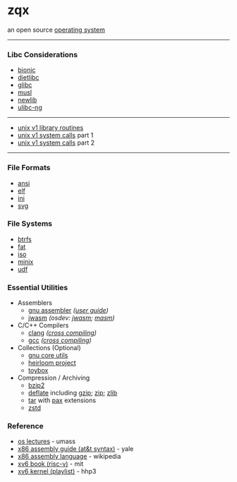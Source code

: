 # zqx
an open source [operating system](https://en.wikipedia.org/wiki/Operating_system)

---

### Libc Considerations
* [bionic](https://en.wikipedia.org/wiki/Bionic_(software))
* [dietlibc](https://en.wikipedia.org/wiki/Dietlibc)
* [glibc](https://en.wikipedia.org/wiki/Glibc)
* [musl](https://en.wikipedia.org/wiki/Musl)
* [newlib](https://en.wikipedia.org/wiki/Newlib)
* [ulibc-ng](https://en.wikipedia.org/wiki/UClibc)

---

* [unix v1 library routines](http://web.archive.org/web/20230326184703id_/https://www.bell-labs.com/usr/dmr/www/pdfs/man31.pdf)
* [unix v1 system calls](http://web.archive.org/web/20230326184703id_/https://www.bell-labs.com/usr/dmr/www/pdfs/man21.pdf) part 1
* [unix v1 system calls](http://web.archive.org/web/20230326184703id_/https://www.bell-labs.com/usr/dmr/www/pdfs/man22.pdf) part 2

---

### File Formats
* [ansi](https://en.wikipedia.org/wiki/ANSI_escape_code)
* [elf](https://en.wikipedia.org/wiki/Executable_and_Linkable_Format)
* [ini](https://en.wikipedia.org/wiki/INI_file)
* [svg](https://en.wikipedia.org/wiki/SVG)

### File Systems
* [btrfs](https://en.wikipedia.org/wiki/Btrfs)
* [fat](https://en.wikipedia.org/wiki/File_Allocation_Table)
* [iso](https://en.wikipedia.org/wiki/ISO_9660)
* [minix](http://ohm.hgesser.de/sp-ss2012/Intro-MinixFS.pdf)
* [udf](https://en.wikipedia.org/wiki/Universal_Disk_Format)

### Essential Utilities
* Assemblers
  - [gnu assembler](https://en.wikipedia.org/wiki/GNU_Assembler) _([user guide](https://sourceware.org/binutils/docs/as/))_
  - [jwasm](https://www.japheth.de/JWasm.html) _(osdev: [jwasm](https://wiki.osdev.org/JWASM); [masm](https://wiki.osdev.org/MASM))_
* C/C++ Compilers
  - [clang](https://en.wikipedia.org/wiki/Clang) _([cross compiling](https://clang.llvm.org/docs/CrossCompilation.html))_
  - [gcc](https://en.wikipedia.org/wiki/GNU_Compiler_Collection) _([cross compiling](https://osdev.org/GCC_Cross-Compiler))_
* Collections (Optional)
  - [gnu core utils](https://en.wikipedia.org/wiki/GNU_Core_Utilities)
  - [heirloom project](https://heirloom.sourceforge.net/index.html)
  - [toybox](https://en.wikipedia.org/wiki/Toybox)
* Compression / Archiving
  - [bzip2](https://en.wikipedia.org/wiki/Bzip2)
  - [deflate](https://en.wikipedia.org/wiki/Deflate) including [gzip](https://en.wikipedia.org/wiki/Gzip); [zip](https://en.wikipedia.org/wiki/ZIP_(file_format)); [zlib](https://en.wikipedia.org/wiki/Zlib)
  - [tar](https://en.wikipedia.org/wiki/Tar_(computing)) with [pax](https://en.wikipedia.org/wiki/Pax_(command)) extensions
  - [zstd](https://en.wikipedia.org/wiki/Zstd)

### Reference
* [os lectures](https://www.youtube.com/playlist?list=PLacuG5pysFbDQU8kKxbUh4K5c1iL5_k7k) - umass
* [x86 assembly guide (at&t syntax)](https://flint.cs.yale.edu/cs421/papers/x86-asm/asm.html) - yale
* [x86 assembly language](https://en.wikipedia.org/wiki/X86_assembly_language) - wikipedia
* [xv6 book (risc-v)](https://pdos.csail.mit.edu/6.828/2023/xv6/book-riscv-rev3.pdf) - mit
* [xv6 kernel (playlist)](https://www.youtube.com/playlist?list=PLbtzT1TYeoMhTPzyTZboW_j7TPAnjv9XB) - hhp3
